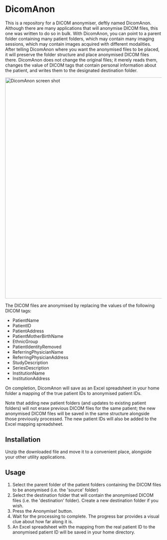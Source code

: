 # DicomAnon
This is a repository for a DICOM anonymiser, deftly named DicomAnon. Although there are many applications that will anonymise DICOM files, this one was written to do so in bulk. With DicomAnon, you can point to a parent folder containing many patient folders, which may contain many imaging sessions, which may contain images acquired with different modalities. After telling DicomAnon where you want the anonymised files to be placed, it will preserve the folder structure and place anonymised DICOM files there. DicomAnon does not change the original files; it merely reads them, changes the value of DICOM tags that contain personal information about the patient, and writes them to the designated destination folder.

<img width="712" alt="DicomAnon screen shot" src="https://github.com/RMIT-University-Medical-Radiations/DicomAnon/assets/1016303/742f9e86-d083-413f-9635-909e5964eb2e">

The DICOM files are anonymised by replacing the values of the following DICOM tags:
* PatientName
* PatientID
* PatientAddress
* PatientMotherBirthName
* EthnicGroup
* PatientIdentityRemoved
* ReferringPhysicianName
* ReferringPhysicianAddress
* StudyDescription
* SeriesDescription
* InstitutionName
* InstitutionAddress

On completion, DicomAnon will save as an Excel spreadsheet in your home folder a mapping of the true patient IDs to anonymised patient IDs.

Note that adding new patient folders (and updates to existing patient folders) will not erase previous DICOM files for the same patient; the new anonymised DICOM files will be saved in the same structure alongside those previously processed. The new patient IDs will also be added to the Excel mapping spreadsheet.

## Installation
Unzip the downloaded file and move it to a convenient place, alongside your other utility applications.

## Usage
1. Select the parent folder of the patient folders containing the DICOM files to be anonymised (i.e. the 'source' folder)
2. Select the destination folder that will contain the anonymised DICOM files (i.e. the 'destination' folder). Create a new destination folder if you wish.
3. Press the Anonymise! button.
4. Wait for the processing to complete. The progress bar provides a visual clue about how far along it is.
5. An Excel spreadsheet with the mapping from the real patient ID to the anonymised patient ID will be saved in your home directory.
